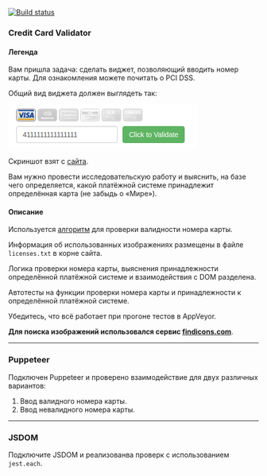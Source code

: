 [![Build status](https://ci.appveyor.com/api/projects/status/teg79s6smq2hbjpj/branch/main?svg=true)](https://ci.appveyor.com/project/marinaustinovich/ahj-homeworks-testing/branch/main)

### Credit Card Validator

#### Легенда

Вам пришла задача: сделать виджет, позволяющий вводить номер карты. Для ознакомления можете почитать о PCI DSS.

Общий вид виджета должен выглядеть так:

![](./pic/validator.png)

Скриншот взят с [сайта](http://www.validcreditcardnumber.com).

Вам нужно провести исследовательскую работу и выяснить, на базе чего определяется, какой платёжной системе принадлежит определённая карта (не забыдь о «Мире»).

#### Описание

Используется [алгоритм](https://en.wikipedia.org/wiki/Luhn_algorithm) для проверки валидности номера карты.

Информация об использованных изображениях размещены в файле `licenses.txt` в корне сайта.

Логика проверки номера карты, выяснения принадлежности определённой платёжной системе и взаимодействия с DOM разделена.

Автотесты на функции проверки номера карты и принадлежности к определённой платёжной системе.

Убедитесь, что всё работает при прогоне тестов в AppVeyor.

**Для поиска изображений использовался сервис [findicons.com](https://findicons.com)**.

---

### Puppeteer

Подключен Puppeteer и проверено взаимодействие для двух различных вариантов:
1. Ввод валидного номера карты.
1. Ввод невалидного номера карты.

---

### JSDOM 


Подключите JSDOM и реализованва проверк с использованием `jest.each`.
